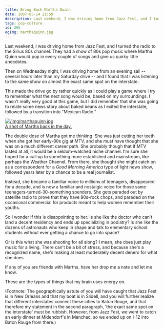 ```yaml
---
title: Bring Back Martha Quinn
date: 2007-05-14 21:59
description: Last weekend, I was driving home from Jazz Fest, and I turned the radio to the Sirius 80s channel.  They had a show of 80s pop music where Martha Quinn would pop in every couple of songs and give us quirky little anecdotes.
tags: pop-culture
id: 296
ogImg: marthaquinn.jpg
---
```

Last weekend, I was driving home from Jazz Fest, and I turned the radio to the Sirius 80s channel.  They had a show of 80s pop music where Martha Quinn would pop in every couple of songs and give us quirky little anecdotes.

Then on Wednesday night, I was driving home from an evening sail -- several hours later than my Saturday drive -- and I found that I was listening to the same show on almost the exact same spot on the interstate.

This made the drive go by rather quickly as I could play a game where I try to remember what the next song would be, based on my surroundings.  I wasn't really very good at this game, but I did remember that she was going to relate some news story about baked beans as I exited the interstate, followed by a transition into "Mexican Radio."

<a class="lightview alignright" href="/img/marthaquinn.jpg" data-lightview-caption="A shot of Martha back in the day." data-lightview-group="group1" style="width:350px;"><img src="/img/marthaquinn.jpg" alt="/img/marthaquinn.jpg"><br><span class="caption">A shot of Martha back in the day.</span></a>

The double dose of Martha got me thinking.  She was just cutting her teeth when she got her early-80s gig at MTV, and she must have thought that she was on a much different career path.  She probably though that if MTV lasted at all, it would be a seldom-watched niche channel.  I'm sure she hoped for a call up to something more established and mainstream, like perhaps the Weather Channel. From there, she thought she might catch on as a correspondent for a <i>Good Morning America</i> type of light news show, followed years later by a chance to be a real journalist.

Instead, she became a familiar voice to millions of teenagers, disappeared for a decade, and is now a familiar and nostalgic voice for those same teenagers-turned-30-something spenders.  She gets paraded out by satellite radio to prove that they have 80s-rock chops, and paraded on the occasional commercial for products meant to help women remember their youths.

So I wonder if this is disappointing to her.  Is she like the doctor who can't land a decent residency and ends up specializing in podiatry?  Is she like the dozens of astronauts who keep in shape and talk to elementary school students without ever getting a chance to go into space?

Or is this what she was shooting for all along?  I mean, she does just play music for a living.  There can't be a bit of stress, and because she's a recognized name, she's making at least moderately decent denero for what she does.

If any of you are friends with Martha, have her drop me a note and let me know.

These are the types of things that my brain uses energy on.


(Footnote:  The geographically astute of you will have caught that Jazz Fest is in New Orleans and that my boat is in Slidell, and you will further realize that different interstates connect these cities to Baton Rouge, and that therefore my statement in the second paragraph, 'the exact same spot on the interstate' must be rubbish.  However, from Jazz Fest, we went to catch an early dinner at Midendorf's in Manchac, so we ended up on I-12 into Baton Rouge from there.)